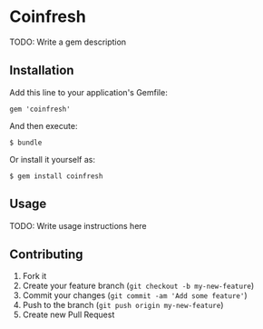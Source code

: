# Coinfresh

TODO: Write a gem description

## Installation

Add this line to your application's Gemfile:

    gem 'coinfresh'

And then execute:

    $ bundle

Or install it yourself as:

    $ gem install coinfresh

## Usage

TODO: Write usage instructions here

## Contributing

1. Fork it
2. Create your feature branch (`git checkout -b my-new-feature`)
3. Commit your changes (`git commit -am 'Add some feature'`)
4. Push to the branch (`git push origin my-new-feature`)
5. Create new Pull Request
